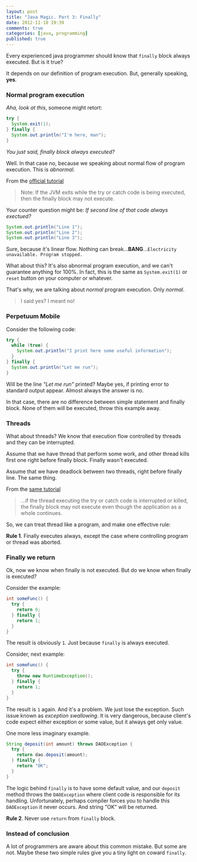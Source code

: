 ```yaml
---
layout: post
title: "Java Magic. Part 3: Finally"
date: 2012-11-18 19:39
comments: true
categories: [java, programming]
published: true
---
```


Every experienced java programmer should know that `finally` block always executed. But is it true?

<!-- more -->

It depends on our definition of program execution. But, generally speaking, **yes**.

### Normal program execution

*Aha, look at this*, someone might retort:

``` java
try {
  System.exit(1);
} finally {
  System.out.println("I'm here, man");
}
```

*You just said, finally block always executed?*

Well. In that case no, because we speaking about normal flow of program execution.
This is *abnormal*.

From the [official tutorial](http://docs.oracle.com/javase/tutorial/essential/exceptions/finally.html)

> Note: If the JVM exits while the try or catch code is being executed, then the finally block may not execute.

Your counter question might be: *If second line of that code always exectued?*

``` java
System.out.println("Line 1");
System.out.println("Line 2");
System.out.println("Line 3");
```

Sure, because it's linear flow. Nothing can break...**BANG**...`Electricity unavailable. Program stopped.`

What about this? It's also abnormal program execution, and we can't guarantee anything for 100%.
In fact, this is the same as `System.exit(1)` or `reset` button on your computer or whatever.

That's why, we are talking about *normal* program execution. Only *normal*.

> I said yes? I meant no!

### Perpetuum Mobile

Consider the following code:

``` java
try {
  while (true) {
    System.out.println("I print here some useful information");
  }
} finally {
  System.out.println("Let me run");
}
```

Will be the line *"Let me run"* printed? Maybe yes, if printing error to standard output appear. Almost always the answer is no.

In that case, there are no difference between simple statement and finally block. None of them will be executed, throw this example away.

### Threads

What about threads? We know that execution flow controlled by threads and they can be interrupted.

Assume that we have thread that perform some work, and other thread kills first one right before finally block. Finally wasn't executed.

Assume that we have deadlock between two threads, right before finally line. The same thing.

From the [same tutorial](http://docs.oracle.com/javase/tutorial/essential/exceptions/finally.html)

> ...if the thread executing the try or catch code is interrupted or killed, the finally block may not execute even though the application as a whole continues.

So, we can treat thread like a program, and make one effective rule:

**Rule 1**. Finally executes always, except the case where controlling program or thread was aborted.

### Finally we return

Ok, now we know when finally is not executed. But do we know when finally is executed?

Consider the example:

``` java
int someFunc() {
  try {
    return 0;
  } finally {
    return 1;
  }
}
```

The result is obviously `1`. Just because `finally` is always executed.

Consider, next example:

``` java
int someFunc() {
  try {
    throw new RuntimeException();
  } finally {
    return 1;
  }
}
```

The result is `1` again. And it's a problem. We just lose the exception.
Such issue known as *exception swallowing*. It is very dangerous, because client's code expect either exception or some value, but it always get only value.

One more less imaginary example.

``` java
String deposit(int amount) throws DAOException {
  try {
    return dao.deposit(amount);
  } finally {
    return "OK";
  }
}
```

The logic behind `finally` is to have some default value, and our `deposit` method throws the `DAOException` where client code is
responsible for its handling. Unfortunately, perhaps compiler forces you to handle this `DAOException` it never occurs. And string "OK" will be returned.

**Rule 2**. Never use `return` from `finally` block.

### Instead of conclusion

A lot of programmers are aware about this common mistake. But some are not.
Maybe these two simple rules give you a tiny light on coward `finally`.
